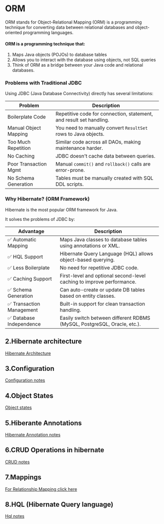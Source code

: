 # ORM

ORM stands for Object-Relational Mapping (ORM) is a programming technique for converting data between relational
databases and object-oriented programming languages.

#### ORM is a programming technique that:

1. Maps Java objects (POJOs) to database tables
2. Allows you to interact with the database using objects, not SQL queries
3. Think of ORM as a bridge between your Java code and relational databases.

### Problems with Traditional JDBC

Using JDBC (Java Database Connectivity) directly has several limitations:

| Problem               | Description                                                         |
|-----------------------|---------------------------------------------------------------------|
| Boilerplate Code      | Repetitive code for connection, statement, and result set handling. |
| Manual Object Mapping | You need to manually convert `ResultSet` rows to Java objects.      |
| Too Much Repetition   | Similar code across all DAOs, making maintenance harder.            |
| No Caching            | JDBC doesn't cache data between queries.                            |
| Poor Transaction Mgmt | Manual `commit()` and `rollback()` calls are error-prone.           |
| No Schema Generation  | Tables must be manually created with SQL DDL scripts.               |

### Why Hibernate? (ORM Framework)

Hibernate is the most popular ORM framework for Java.

It solves the problems of JDBC by:

| Advantage                | Description                                                              |
|--------------------------|--------------------------------------------------------------------------|
| ✅ Automatic Mapping      | Maps Java classes to database tables using annotations or XML.           |
| ✅ HQL Support            | Hibernate Query Language (HQL) allows object-based querying.             |
| ✅ Less Boilerplate       | No need for repetitive JDBC code.                                        |
| ✅ Caching Support        | First-level and optional second-level caching to improve performance.    |
| ✅ Schema Generation      | Can auto-create or update DB tables based on entity classes.             |
| ✅ Transaction Management | Built-in support for clean transaction handling.                         |
| ✅ Database Independence  | Easily switch between different RDBMS (MySQL, PostgreSQL, Oracle, etc.). |

## 2.Hibernate architecture
[Hibernate Architecture](src/main/java/util/Architecture.md)
## 3.Configuration
[Configuration notes](src/main/java/util/Configuration.md)

## 4.Object States
[Object states](src/main/java/util/ObjectStates.md)

## 5.Hiberante Annotations
[Hibernate Annotation notes](src/main/java/mapping/Annotations.md)

## 6.CRUD Operations in hibernate
[CRUD notes](src/main/java/CRUD/Crud.md)

## 7.Mappings
[For Relationship Mapping click here ](src/main/java/mapping/Mappings.md)

## 8.HQL (Hibernate Query language)
[Hql notes](src/main/java/HQL/HQL.md)